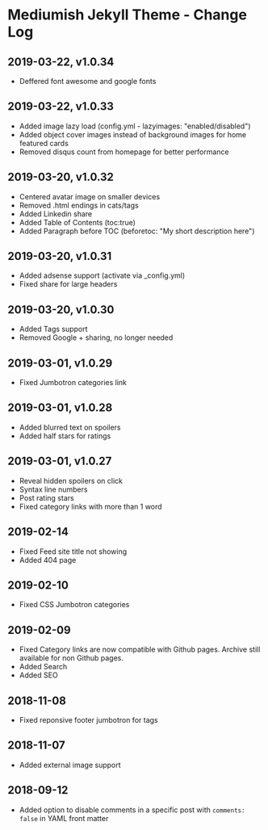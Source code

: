 # Mediumish Jekyll Theme - Change Log

## 2019-03-22, v1.0.34
- Deffered font awesome and google fonts

## 2019-03-22, v1.0.33
- Added image lazy load (config.yml - lazyimages: "enabled/disabled")
- Added object cover images instead of background images for home featured cards
- Removed disqus count from homepage for better performance

## 2019-03-20, v1.0.32
- Centered avatar image on smaller devices
- Removed .html endings in cats/tags
- Added Linkedin share 
- Added Table of Contents (toc:true)
- Added Paragraph before TOC (beforetoc: "My short description here")


## 2019-03-20, v1.0.31
- Added adsense support (activate via _config.yml)
- Fixed share for large headers

## 2019-03-20, v1.0.30
- Added Tags support
- Removed Google + sharing, no longer needed

## 2019-03-01, v1.0.29
- Fixed Jumbotron categories link

## 2019-03-01, v1.0.28
- Added blurred text on spoilers
- Added half stars for ratings

## 2019-03-01, v1.0.27
- Reveal hidden spoilers on click
- Syntax line numbers
- Post rating stars
- Fixed category links with more than 1 word

## 2019-02-14
- Fixed Feed site title not showing
- Added 404 page

## 2019-02-10
- Fixed CSS Jumbotron categories

## 2019-02-09
- Fixed Category links are now compatible with Github pages. Archive still available for non Github pages.
- Added Search
- Added SEO

## 2018-11-08
- Fixed reponsive footer jumbotron for tags

## 2018-11-07
- Added external image support

## 2018-09-12
- Added option to disable comments in a specific post with `comments: false` in YAML front matter
